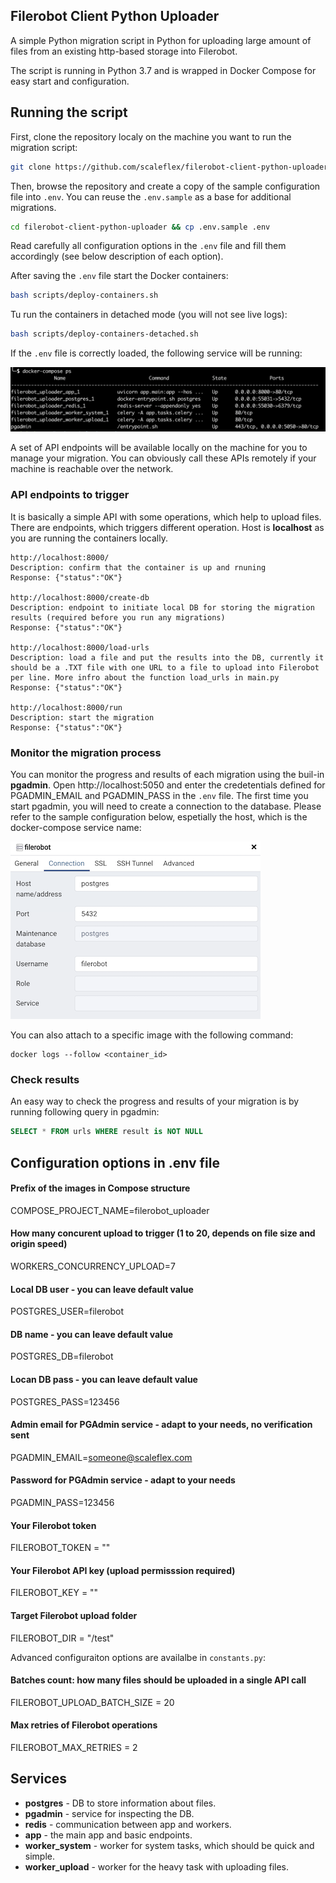 ## Filerobot Client Python Uploader

A simple Python migration script in Python for uploading large amount of files from an existing http-based storage into Filerobot.

The script is running in Python 3.7 and is wrapped in Docker Compose for easy start and configuration.

## Running the script
First, clone the repository localy on the machine you want to run the migration script:
```bash
git clone https://github.com/scaleflex/filerobot-client-python-uploader.git
```

Then, browse the repository and create a copy of the sample configuration file into `.env`. You can reuse the `.env.sample` as a base for additional migrations.
```bash
cd filerobot-client-python-uploader && cp .env.sample .env
```

Read carefully all configuration options in the `.env` file and fill them accordingly (see below description of each option).

After saving the `.env` file start the Docker containers:
```bash
bash scripts/deploy-containers.sh
```

Tu run the containers in detached mode (you will not see live logs):
```bash
bash scripts/deploy-containers-detached.sh
```

If the `.env` file is correctly loaded, the following service will be running:  

![docker compose ps](/docs/static/docker-compose-ps.png)

A set of API endpoints will be available locally on the machine for you to manage your migration. You can obviously call these APIs remotely if your machine is reachable over the network.

### API endpoints to trigger
It is basically a simple API with some operations, which help to upload files. There are endpoints, which triggers different operation.
Host is **localhost** as you are running the containers locally.
```
http://localhost:8000/
Description: confirm that the container is up and rnuning
Response: {"status":"OK"}

http://localhost:8000/create-db
Description: endpoint to initiate local DB for storing the migration results (required before you run any migrations)
Response: {"status":"OK"}

http://localhost:8000/load-urls
Description: load a file and put the results into the DB, currently it should be a .TXT file with one URL to a file to upload into Filerobot per line. More infro about the function load_urls in main.py
Response: {"status":"OK"}

http://localhost:8000/run
Description: start the migration
Response: {"status":"OK"}
```

### Monitor the migration process
You can monitor the progress and results of each migration using the buil-in **pgadmin**.
Open http://localhost:5050 and enter the credetentials defined for PGADMIN_EMAIL and PGADMIN_PASS in the `.env` file.
The first time you start pgadmin, you will need to create a connection to the database.
Please refer to the sample configuration below, espetially the host, which is the docker-compose service name:

![PG admin config](/docs/static/pg-admin-config.png)

You can also attach to a specific image with the following command:
```
docker logs --follow <container_id>
```

### Check results

An easy way to check the progress and results of your migration is by running following query in pgadmin:

```sql
SELECT * FROM urls WHERE result is NOT NULL
```

## Configuration options in .env file

#### Prefix of the images in Compose structure
COMPOSE_PROJECT_NAME=filerobot_uploader

#### How many concurent upload to trigger (1 to 20, depends on file size and origin speed)
WORKERS_CONCURRENCY_UPLOAD=7

#### Local DB user - you can leave default value
POSTGRES_USER=filerobot

#### DB name - you can leave default value
POSTGRES_DB=filerobot

#### Locan DB pass - you can leave default value
POSTGRES_PASS=123456

#### Admin email for PGAdmin service - adapt to your needs, no verification sent
PGADMIN_EMAIL=someone@scaleflex.com

#### Password for PGAdmin service - adapt to your needs
PGADMIN_PASS=123456

#### Your Filerobot token
FILEROBOT_TOKEN = ""

#### Your Filerobot API key (upload permisssion required)
FILEROBOT_KEY = ""

#### Target Filerobot upload folder
FILEROBOT_DIR = "/test"

Advanced configuraiton options are availalbe in `constants.py`:

#### Batches count: how many files should be uploaded in a single API call
FILEROBOT_UPLOAD_BATCH_SIZE = 20

#### Max retries of Filerobot operations
FILEROBOT_MAX_RETRIES = 2

## Services
- **postgres** - DB to store information about files.
- **pgadmin** - service for inspecting the DB.
- **redis** - communication between app and workers.
- **app** - the main app and basic endpoints.
- **worker_system** - worker for system tasks, which should be quick and simple.
- **worker_upload** - worker for the heavy task with uploading files.
